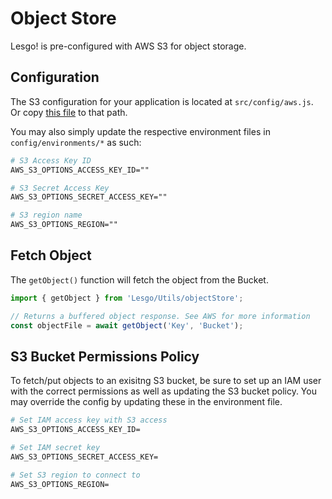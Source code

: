 # Object Store

Lesgo! is pre-configured with AWS S3 for object storage.

## Configuration

The S3 configuration for your application is located at `src/config/aws.js`. Or copy [this file](https://raw.githubusercontent.com/reflex-media/lesgo/master/src/config/aws.js) to that path.

You may also simply update the respective environment files in `config/environments/*` as such:

```apache
# S3 Access Key ID
AWS_S3_OPTIONS_ACCESS_KEY_ID=""

# S3 Secret Access Key
AWS_S3_OPTIONS_SECRET_ACCESS_KEY=""

# S3 region name
AWS_S3_OPTIONS_REGION=""
```

## Fetch Object

The `getObject()` function will fetch the object from the Bucket.

```js
import { getObject } from 'Lesgo/Utils/objectStore';

// Returns a buffered object response. See AWS for more information
const objectFile = await getObject('Key', 'Bucket');
```

## S3 Bucket Permissions Policy

To fetch/put objects to an exisitng S3 bucket, be sure to set up an IAM user with the correct permissions as well as updating the S3 bucket policy. You may override the config by updating these in the environment file.

```apache
# Set IAM access key with S3 access
AWS_S3_OPTIONS_ACCESS_KEY_ID=

# Set IAM secret key
AWS_S3_OPTIONS_SECRET_ACCESS_KEY=

# Set S3 region to connect to
AWS_S3_OPTIONS_REGION=
```

